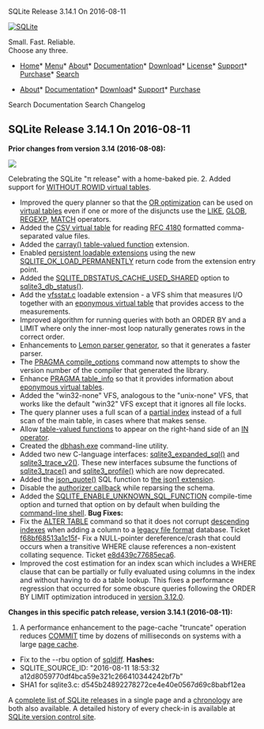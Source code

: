 




SQLite Release 3\.14\.1 On 2016\-08\-11




[![SQLite](../images/sqlite370_banner.gif)](../index.html)


Small. Fast. Reliable.  
Choose any three.


* [Home](../index.html)* [Menu](javascript:void(0))* [About](../about.html)* [Documentation](../docs.html)* [Download](../download.html)* [License](../copyright.html)* [Support](../support.html)* [Purchase](../prosupport.html)* [Search](javascript:void(0))




* [About](../about.html)* [Documentation](../docs.html)* [Download](../download.html)* [Support](../support.html)* [Purchase](../prosupport.html)






Search Documentation
Search Changelog







## SQLite Release 3\.14\.1 On 2016\-08\-11

**Prior changes from version 3\.14 (2016\-08\-08\):**



![](../images/sqlitepie.jpg)  

Celebrating the SQLite "π release"
with a home\-baked pie.
2. Added support for [WITHOUT ROWID virtual tables](../vtab.html#worid).
- Improved the query planner so that the [OR optimization](../optoverview.html#or_opt) can
 be used on [virtual tables](../vtab.html) even if one or more of the disjuncts
 use the [LIKE](../lang_expr.html#like), [GLOB](../lang_expr.html#glob), [REGEXP](../lang_expr.html#regexp), [MATCH](../lang_expr.html#match) operators.
- Added the [CSV virtual table](../csv.html) for reading
 [RFC 4180](https://www.ietf.org/rfc/rfc4180.txt) formatted comma\-separated
 value files.
- Added the [carray() table\-valued function](../carray.html) extension.
- Enabled [persistent loadable extensions](../loadext.html#persist) using the new
 [SQLITE\_OK\_LOAD\_PERMANENTLY](../rescode.html#ok_load_permanently) return code from the extension
 entry point.
- Added the [SQLITE\_DBSTATUS\_CACHE\_USED\_SHARED](../c3ref/c_dbstatus_options.html#sqlitedbstatuscacheusedshared) option to [sqlite3\_db\_status()](../c3ref/db_status.html).
- Add the
 [vfsstat.c](https://www.sqlite.org/src/artifact?ci=trunk&filename=ext/misc/vfsstat.c)
 loadable extension \- a VFS shim that measures I/O
 together with an [eponymous virtual table](../vtab.html#epovtab) that provides access to the measurements.
- Improved algorithm for running queries with both an ORDER BY and a LIMIT where
 only the inner\-most loop naturally generates rows in the correct order.
- Enhancements to [Lemon parser generator](../lemon.html), so that it generates a
 faster parser.
- The [PRAGMA compile\_options](../pragma.html#pragma_compile_options) command now attempts to show the version number
 of the compiler that generated the library.
- Enhance [PRAGMA table\_info](../pragma.html#pragma_table_info) so that it provides information about
 [eponymous virtual tables](../vtab.html#epovtab).
- Added the "win32\-none" VFS, analogous to the "unix\-none" VFS, that works like
 the default "win32" VFS except that it ignores all file locks.
- The query planner uses a full scan of a [partial index](../partialindex.html) instead of a
 full scan of the main table, in cases where that makes sense.
- Allow [table\-valued functions](../vtab.html#tabfunc2) to appear on the right\-hand side of an [IN operator](../lang_expr.html#in_op).
- Created the [dbhash.exe](../dbhash.html) command\-line utility.
- Added two new C\-language interfaces: [sqlite3\_expanded\_sql()](../c3ref/expanded_sql.html) and
 [sqlite3\_trace\_v2()](../c3ref/trace_v2.html). These new interfaces subsume the functions of
 [sqlite3\_trace()](../c3ref/profile.html) and [sqlite3\_profile()](../c3ref/profile.html) which are now deprecated.
- Added the [json\_quote()](../json1.html#jquote) SQL function to [the json1 extension](../json1.html).
- Disable the [authorizer callback](../c3ref/set_authorizer.html) while reparsing the schema.
- Added the [SQLITE\_ENABLE\_UNKNOWN\_SQL\_FUNCTION](../compile.html#enable_unknown_sql_function) compile\-time option and turned that
 option on by default when building the [command\-line shell](../cli.html).
**Bug Fixes:**
- Fix the [ALTER TABLE](../lang_altertable.html) command so that it does not corrupt [descending indexes](../lang_createindex.html#descidx)
 when adding a column to a [legacy file format](../pragma.html#pragma_legacy_file_format) database. Ticket
 [f68bf68513a1c15f](https://www.sqlite.org/src/info/f68bf68513a1c15f)- Fix a NULL\-pointer dereference/crash that could occurs when a transitive WHERE
 clause references a non\-existent collating sequence. Ticket
 [e8d439c77685eca6](https://www.sqlite.org/src/info/e8d439c77685eca6).
- Improved the cost estimation for an index scan which includes a WHERE clause
 that can be partially or fully evaluated using columns in the index and without
 having to do a table lookup. This fixes a performance regression that occurred
 for some obscure queries following the ORDER BY LIMIT optimization introduced
 in [version 3\.12\.0](../releaselog/3_12_0.html).


**Changes in this specific patch release, version 3\.14\.1 (2016\-08\-11\):**


1. A performance enhancement to the page\-cache "truncate" operation
 reduces [COMMIT](../lang_transaction.html) time by dozens of milliseconds on systems with a
 large [page cache](../pragma.html#pragma_cache_size).
- Fix to the \-\-rbu option of [sqldiff](../sqldiff.html).
**Hashes:**
- SQLITE\_SOURCE\_ID: "2016\-08\-11 18:53:32 a12d8059770df4bca59e321c266410344242bf7b"
- SHA1 for sqlite3\.c: d545b24892278272ce4e40e0567d69c8babf12ea



A [complete list of SQLite releases](../changes.html)
 in a single page and a [chronology](../chronology.html) are both also available.
 A detailed history of every
 check\-in is available at
 [SQLite version control site](https://www.sqlite.org/src/timeline).




